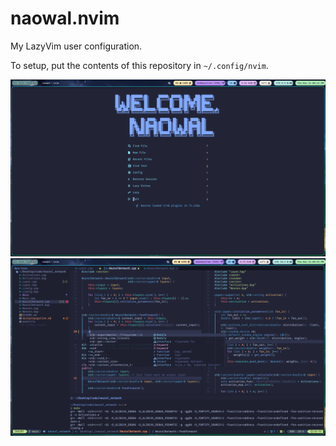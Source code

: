 # naowal.nvim

My LazyVim user configuration.

To setup, put the contents of this repository in `~/.config/nvim`.

![Home screen](./welcome.png)
![Editor](./ui.png)
